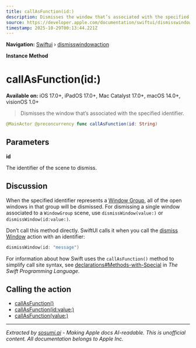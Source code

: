 ```yaml
---
title: callAsFunction(id:)
description: Dismisses the window that’s associated with the specified identifier.
source: https://developer.apple.com/documentation/swiftui/dismisswindowaction/callasfunction(id:)
timestamp: 2025-10-29T00:13:44.221Z
---
```


**Navigation:** [Swiftui](/documentation/swiftui) › [dismisswindowaction](/documentation/swiftui/dismisswindowaction)

**Instance Method**

# callAsFunction(id:)

**Available on:** iOS 17.0+, iPadOS 17.0+, Mac Catalyst 17.0+, macOS 14.0+, visionOS 1.0+

> Dismisses the window that’s associated with the specified identifier.

```swift
@MainActor @preconcurrency func callAsFunction(id: String)
```

## Parameters

**id**

The identifier of the scene to dismiss.



## Discussion

When the specified identifier represents a [Window Group](/documentation/swiftui/windowgroup), all of the open windows in that group will be dismissed. For dismissing a single window associated to a `WindowGroup` scene, use `dismissWindow(value:)` or `dismissWindow(id:value:)`.

Don’t call this method directly. SwiftUI calls it when you call the [dismiss Window](/documentation/swiftui/environmentvalues/dismisswindow) action with an identifier:

```swift
dismissWindow(id: "message")
```

For information about how Swift uses the `callAsFunction()` method to simplify call site syntax, see [declarations#Methods-with-Special](https://docs.swift.org/swift-book/documentation/the-swift-programming-language/declarations#Methods-with-Special-Names) in *The Swift Programming Language*.

## Calling the action

- [callAsFunction()](/documentation/swiftui/dismisswindowaction/callasfunction())
- [callAsFunction(id:value:)](/documentation/swiftui/dismisswindowaction/callasfunction(id:value:))
- [callAsFunction(value:)](/documentation/swiftui/dismisswindowaction/callasfunction(value:))

---

*Extracted by [sosumi.ai](https://sosumi.ai) - Making Apple docs AI-readable.*
*This is unofficial content. All documentation belongs to Apple Inc.*

